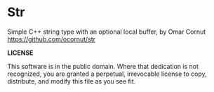 # Str

Simple C++ string type with an optional local buffer, by Omar Cornut
https://github.com/ocornut/str

**LICENSE**

This software is in the public domain. Where that dedication is not
recognized, you are granted a perpetual, irrevocable license to copy,
distribute, and modify this file as you see fit.

